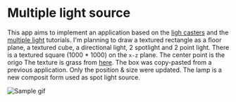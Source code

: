 # Multiple light source

This app aims to implement an application based on the [ligh casters](https://learnopengl.com/Lighting/Light-casters) and the [multiple light](https://learnopengl.com/Lighting/Multiple-lights) tutorials. I'm planning to draw a textured rectangle as a floor plane, a textured cube, a directional light, 2 spotlight and 2 point light.
There is a textured square (1000 * 1000) on the `x-z` plane. The center point is the origo The texture is grass from [here](https://pixabay.com/hu/photos/r%C3%A9t-f%C5%B1-strukt%C3%BAra-anyagminta-halme-253616/).
The box was copy-pasted from a previous application. Only the position & size were updated. The lamp is a new composit form used as spot light source.

![Sample gif](./sample/sample.gif)
